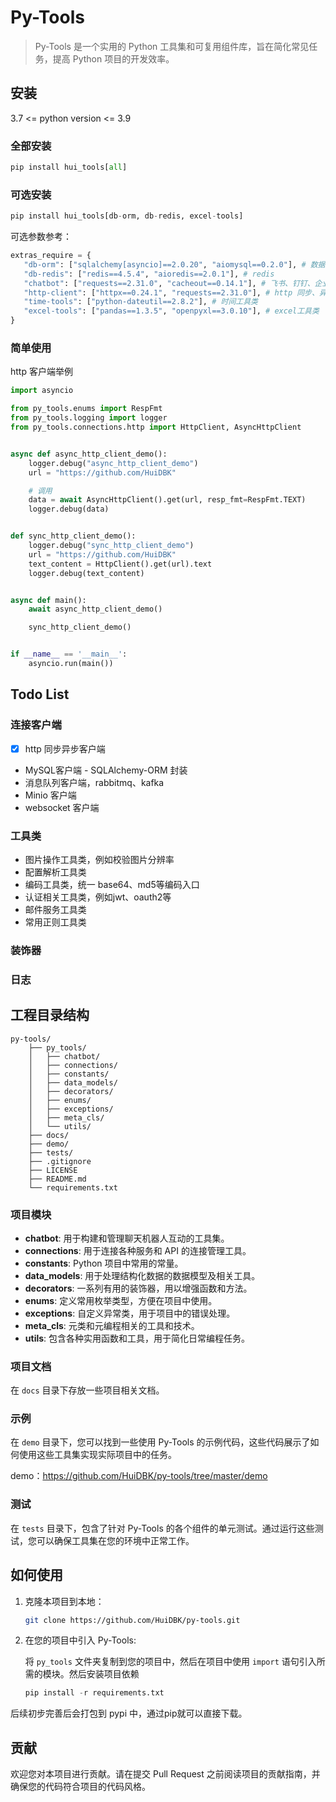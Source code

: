 # Py-Tools

> Py-Tools 是一个实用的 Python 工具集和可复用组件库，旨在简化常见任务，提高 Python 项目的开发效率。
> 

## 安装
3.7 <= python version <= 3.9

### 全部安装
```python
pip install hui_tools[all]
```

### 可选安装
```python
pip install hui_tools[db-orm, db-redis, excel-tools]
```

可选参数参考：
```python
extras_require = {
   "db-orm": ["sqlalchemy[asyncio]==2.0.20", "aiomysql==0.2.0"], # 数据库orm
   "db-redis": ["redis==4.5.4", "aioredis==2.0.1"], # redis
   "chatbot": ["requests==2.31.0", "cacheout==0.14.1"], # 飞书、钉钉、企业微信机器人通知
   "http-client": ["httpx==0.24.1", "requests==2.31.0"], # http 同步、异步客户端
   "time-tools": ["python-dateutil==2.8.2"], # 时间工具类
   "excel-tools": ["pandas==1.3.5", "openpyxl==3.0.10"], # excel工具类
}
```

### 简单使用

http 客户端举例
```python
import asyncio

from py_tools.enums import RespFmt
from py_tools.logging import logger
from py_tools.connections.http import HttpClient, AsyncHttpClient


async def async_http_client_demo():
    logger.debug("async_http_client_demo")
    url = "https://github.com/HuiDBK"

    # 调用
    data = await AsyncHttpClient().get(url, resp_fmt=RespFmt.TEXT)
    logger.debug(data)


def sync_http_client_demo():
    logger.debug("sync_http_client_demo")
    url = "https://github.com/HuiDBK"
    text_content = HttpClient().get(url).text
    logger.debug(text_content)


async def main():
    await async_http_client_demo()

    sync_http_client_demo()


if __name__ == '__main__':
    asyncio.run(main())

```

## Todo List

### 连接客户端
- [x] http 同步异步客户端
- MySQL客户端 - SQLAlchemy-ORM 封装
- 消息队列客户端，rabbitmq、kafka
- Minio 客户端
- websocket 客户端

### 工具类
- 图片操作工具类，例如校验图片分辨率
- 配置解析工具类
- 编码工具类，统一 base64、md5等编码入口
- 认证相关工具类，例如jwt、oauth2等
- 邮件服务工具类
- 常用正则工具类

### 装饰器

### 日志

## 工程目录结构

```
py-tools/
    ├── py_tools/
    │   ├── chatbot/
    │   ├── connections/
    │   ├── constants/
    │   ├── data_models/
    │   ├── decorators/
    │   ├── enums/
    │   ├── exceptions/
    │   ├── meta_cls/
    │   └── utils/
    ├── docs/
    ├── demo/
    ├── tests/
    ├── .gitignore
    ├── LICENSE
    ├── README.md
    └── requirements.txt
```



### 项目模块

- **chatbot**: 用于构建和管理聊天机器人互动的工具集。
- **connections**: 用于连接各种服务和 API 的连接管理工具。
- **constants**: Python 项目中常用的常量。
- **data_models**: 用于处理结构化数据的数据模型及相关工具。
- **decorators**: 一系列有用的装饰器，用以增强函数和方法。
- **enums**: 定义常用枚举类型，方便在项目中使用。
- **exceptions**: 自定义异常类，用于项目中的错误处理。
- **meta_cls**: 元类和元编程相关的工具和技术。
- **utils**: 包含各种实用函数和工具，用于简化日常编程任务。



### 项目文档

在 `docs` 目录下存放一些项目相关文档。



### 示例

在 `demo` 目录下，您可以找到一些使用 Py-Tools 的示例代码，这些代码展示了如何使用这些工具集实现实际项目中的任务。

demo：https://github.com/HuiDBK/py-tools/tree/master/demo

### 测试

在 `tests` 目录下，包含了针对 Py-Tools 的各个组件的单元测试。通过运行这些测试，您可以确保工具集在您的环境中正常工作。



## 如何使用

1. 克隆本项目到本地：

   ```bash
   git clone https://github.com/HuiDBK/py-tools.git
   ```

2. 在您的项目中引入 Py-Tools:

   将 `py_tools` 文件夹复制到您的项目中，然后在项目中使用 `import` 语句引入所需的模块。然后安装项目依赖
   ```python
   pip install -r requirements.txt
   ```


后续初步完善后会打包到 pypi 中，通过pip就可以直接下载。



## 贡献

欢迎您对本项目进行贡献。请在提交 Pull Request 之前阅读项目的贡献指南，并确保您的代码符合项目的代码风格。